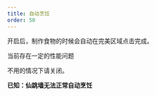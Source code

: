 ```yaml
---
title: 自动烹饪
order: 50
---
```


开启后，制作食物的时候会自动在完美区域点击完成。

当前存在一定的性能问题

不用的情况下请关闭。

**已知：仙跳墙无法正常自动烹饪**
